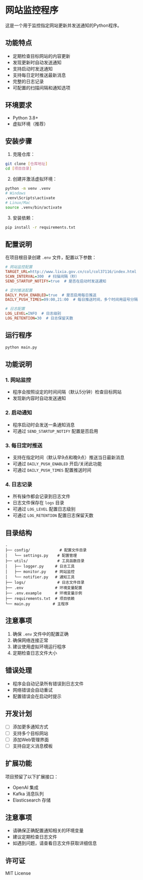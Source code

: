 # 网站监控程序

这是一个用于监控指定网站更新并发送通知的Python程序。

## 功能特点

- 定期检查目标网站的内容更新
- 发现更新时自动发送通知
- 支持启动时发送通知
- 支持每日定时推送最新消息
- 完整的日志记录
- 可配置的扫描间隔和通知选项

## 环境要求

- Python 3.8+
- 虚拟环境（推荐）

## 安装步骤

1. 克隆仓库：
```bash
git clone [仓库地址]
cd [项目目录]
```

2. 创建并激活虚拟环境：
```bash
python -m venv .venv
# Windows
.venv\Scripts\activate
# Linux/Mac
source .venv/bin/activate
```

3. 安装依赖：
```bash
pip install -r requirements.txt
```

## 配置说明

在项目根目录创建 `.env` 文件，配置以下参数：

```ini
# 网站监控配置
TARGET_URL=http://www.lixia.gov.cn/col/col37116/index.html
SCAN_INTERVAL=300  # 扫描间隔（秒）
SEND_STARTUP_NOTIFY=true  # 是否在启动时发送通知

# 定时推送配置
DAILY_PUSH_ENABLED=true  # 是否启用每日推送
DAILY_PUSH_TIMES=09:00,21:00  # 每日推送时间，多个时间用逗号分隔

# 日志配置
LOG_LEVEL=INFO  # 日志级别
LOG_RETENTION=30  # 日志保留天数
```

## 运行程序

```bash
python main.py
```

## 功能说明

### 1. 网站监控
- 程序会按照设定的时间间隔（默认5分钟）检查目标网站
- 发现新内容时自动发送通知

### 2. 启动通知
- 程序启动时会发送一条通知消息
- 可通过 `SEND_STARTUP_NOTIFY` 配置是否启用

### 3. 每日定时推送
- 支持在指定时间（默认早9点和晚9点）推送当日最新消息
- 可通过 `DAILY_PUSH_ENABLED` 开启/关闭此功能
- 可通过 `DAILY_PUSH_TIMES` 配置推送时间

### 4. 日志记录
- 所有操作都会记录到日志文件
- 日志文件保存在 `logs` 目录
- 可通过 `LOG_LEVEL` 配置日志级别
- 可通过 `LOG_RETENTION` 配置日志保留天数

## 目录结构

```
.
├── config/             # 配置文件目录
│   └── settings.py    # 配置管理
├── utils/             # 工具函数目录
│   ├── logger.py     # 日志工具
│   ├── monitor.py    # 网站监控
│   └── notifier.py   # 通知工具
├── logs/              # 日志文件目录
├── .env              # 环境变量配置
├── .env.example      # 环境变量示例
├── requirements.txt  # 项目依赖
└── main.py          # 主程序
```

## 注意事项

1. 确保 `.env` 文件中的配置正确
2. 确保网络连接正常
3. 建议使用虚拟环境运行程序
4. 定期检查日志文件大小

## 错误处理

- 程序会自动记录所有错误到日志文件
- 网络错误会自动重试
- 配置错误会在启动时提示

## 开发计划

- [ ] 添加更多通知方式
- [ ] 支持多个目标网站
- [ ] 添加Web管理界面
- [ ] 支持自定义消息模板

## 扩展功能

项目预留了以下扩展接口：
- OpenAI 集成
- Kafka 消息队列
- Elasticsearch 存储

## 注意事项

- 请确保正确配置通知相关的环境变量
- 建议定期检查日志文件
- 如遇到问题，请查看日志文件获取详细信息

## 许可证

MIT License 